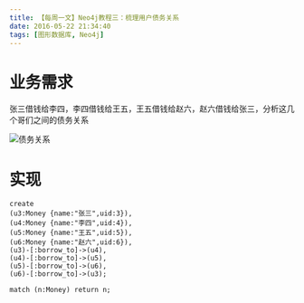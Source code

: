```yaml
---
title: 【每周一文】Neo4j教程三：梳理用户债务关系
date: 2016-05-22 21:34:40
tags: [图形数据库, Neo4j]
---
```


# 业务需求

张三借钱给李四，李四借钱给王五，王五借钱给赵六，赵六借钱给张三，分析这几个哥们之间的债务关系

![债务关系](/images/20170505_git_5.png "债务关系")
<!-- more --> 

# 实现

```
create 
(u3:Money {name:"张三",uid:3}),
(u4:Money {name:"李四",uid:4}),
(u5:Money {name:"王五",uid:5}),
(u6:Money {name:"赵六",uid:6}),
(u3)-[:borrow_to]->(u4),
(u4)-[:borrow_to]->(u5),
(u5)-[:borrow_to]->(u6),
(u6)-[:borrow_to]->(u3);

match (n:Money) return n;

```

